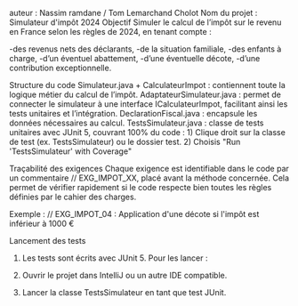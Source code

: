 
auteur : Nassim ramdane / Tom Lemarchand Cholot
Nom du projet : Simulateur d'impôt 2024
Objectif
Simuler le calcul de l’impôt sur le revenu en France selon les règles de 2024, en tenant compte :

-des revenus nets des déclarants,
-de la situation familiale,
-des enfants à charge,
-d’un éventuel abattement,
-d’une éventuelle décote,
-d’une contribution exceptionnelle.

Structure du code
Simulateur.java + CalculateurImpot : contiennent toute la logique métier du calcul de l’impôt.
AdaptateurSimulateur.java : permet de connecter le simulateur à une interface ICalculateurImpot, facilitant ainsi les tests unitaires et l’intégration.
DeclarationFiscal.java : encapsule les données nécessaires au calcul.
TestsSimulateur.java : classe de tests unitaires avec JUnit 5, couvrant 100% du code :
        1) Clique droit sur la classe de test (ex. TestsSimulateur) ou le dossier test.
        2) Choisis "Run 'TestsSimulateur' with Coverage"

Traçabilité des exigences
Chaque exigence est identifiable dans le code par un commentaire // EXG_IMPOT_XX, placé avant la méthode concernée. Cela permet de vérifier rapidement si le code respecte bien toutes les règles définies par le cahier des charges.

Exemple :
// EXG_IMPOT_04 : Application d'une décote si l'impôt est inférieur à 1000 €


Lancement des tests
1) Les tests sont écrits avec JUnit 5. Pour les lancer :

2) Ouvrir le projet dans IntelliJ ou un autre IDE compatible.

3) Lancer la classe TestsSimulateur en tant que test JUnit.
